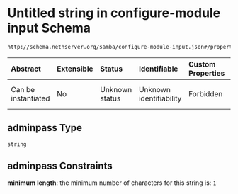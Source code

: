 # Untitled string in configure-module input Schema

```txt
http://schema.nethserver.org/samba/configure-module-input.json#/properties/adminpass
```



| Abstract            | Extensible | Status         | Identifiable            | Custom Properties | Additional Properties | Access Restrictions | Defined In                                                                               |
| :------------------ | :--------- | :------------- | :---------------------- | :---------------- | :-------------------- | :------------------ | :--------------------------------------------------------------------------------------- |
| Can be instantiated | No         | Unknown status | Unknown identifiability | Forbidden         | Allowed               | none                | [configure-module-input.json*](samba/configure-module-input.json "open original schema") |

## adminpass Type

`string`

## adminpass Constraints

**minimum length**: the minimum number of characters for this string is: `1`
